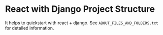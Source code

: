 # React with Django Project Structure

It helps to quickstart with react + django. See `ABOUT_FILES_AND_FOLDERS.txt`
for detailed information.

